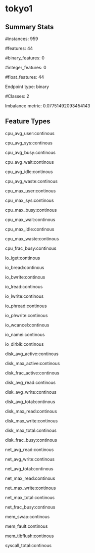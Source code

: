# tokyo1

## Summary Stats

#instances: 959

#features: 44

  #binary_features: 0

  #integer_features: 0

  #float_features: 44

Endpoint type: binary

#Classes: 2

Imbalance metric: 0.07751492093454143

## Feature Types

 cpu_avg_user:continous

cpu_avg_sys:continous

cpu_avg_busy:continous

cpu_avg_wait:continous

cpu_avg_idle:continous

cpu_avg_waste:continous

cpu_max_user:continous

cpu_max_sys:continous

cpu_max_busy:continous

cpu_max_wait:continous

cpu_max_idle:continous

cpu_max_waste:continous

cpu_frac_busy:continous

io_iget:continous

io_bread:continous

io_bwrite:continous

io_lread:continous

io_lwrite:continous

io_phread:continous

io_phwrite:continous

io_wcancel:continous

io_namei:continous

io_dirblk:continous

disk_avg_active:continous

disk_max_active:continous

disk_frac_active:continous

disk_avg_read:continous

disk_avg_write:continous

disk_avg_total:continous

disk_max_read:continous

disk_max_write:continous

disk_max_total:continous

disk_frac_busy:continous

net_avg_read:continous

net_avg_write:continous

net_avg_total:continous

net_max_read:continous

net_max_write:continous

net_max_total:continous

net_frac_busy:continous

mem_swap:continous

mem_fault:continous

mem_tlbflush:continous

syscall_total:continous

